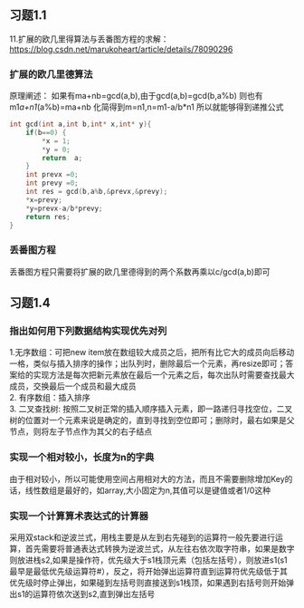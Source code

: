 ## 习题1.1
11.扩展的欧几里得算法与丢番图方程的求解：
https://blog.csdn.net/marukoheart/article/details/78090296
### 扩展的欧几里德算法
原理阐述：
如果有ma+nb=gcd(a,b),由于gcd(a,b)=gcd(b,a%b)
则也有m1*a+n1*(a%b)=ma+nb
化简得到m=n1,n=m1-a/b*n1
所以就能够得到递推公式
```cpp
int gcd(int a,int b,int* x,int* y){
    if(b==0) {
        *x = 1;
        *y = 0;
        return  a;
    }
    int prevx =0;
    int prevy =0;
    int res = gcd(b,a%b,&prevx,&prevy);
    *x=prevy;
    *y=prevx-a/b*prevy;
    return res;    
}
```
### 丢番图方程
丢番图方程只需要将扩展的欧几里德得到的两个系数再乘以c/gcd(a,b)即可
## 习题1.4
### 指出如何用下列数据结构实现优先对列
1.无序数组：可把new item放在数组较大成员之后，把所有比它大的成员向后移动一格，类似与插入排序的操作；出队列时，删除最后一个元素，再resize即可；答案给的实现方法是每次把新元素放在最后一个元素之后，每次出队时需要查找最大成员，交换最后一个成员和最大成员  
2. 有序数组：插入排序  
3. 二叉查找树: 按照二叉树正常的插入顺序插入元素，即一路递归寻找空位，二叉树的位置对一个元素来说是确定的，直到寻找到空位即可；删除时，最右如果是父节点，则将左子节点作为其父的右子结点
### 实现一个相对较小，长度为n的字典
由于相对较小，所以可能使用空间占用相对大的方法，而且不需要删除增加Key的话，线性数组是最好的，如array,大小固定为n,其值可以是键值或者1/0这种
### 实现一个计算算术表达式的计算器
采用双stack和逆波兰式，用栈主要是从左到右先碰到的运算符一般先要进行运算，首先需要将普通表达式转换为逆波兰式，从左往右依次取字符串，如果是数字则放进栈s2,如果是操作符，优先级大于s1栈顶元素（包括左括号），则放进s1(s1最早是最低优先级运算符#），反之，将开始弹出运算符直到运算符优先级低于其优先级时停止弹出，如果碰到左括号则直接送到s1栈顶，如果遇到右括号则开始弹出s1的运算符依次送到s2,直到弹出左括号
